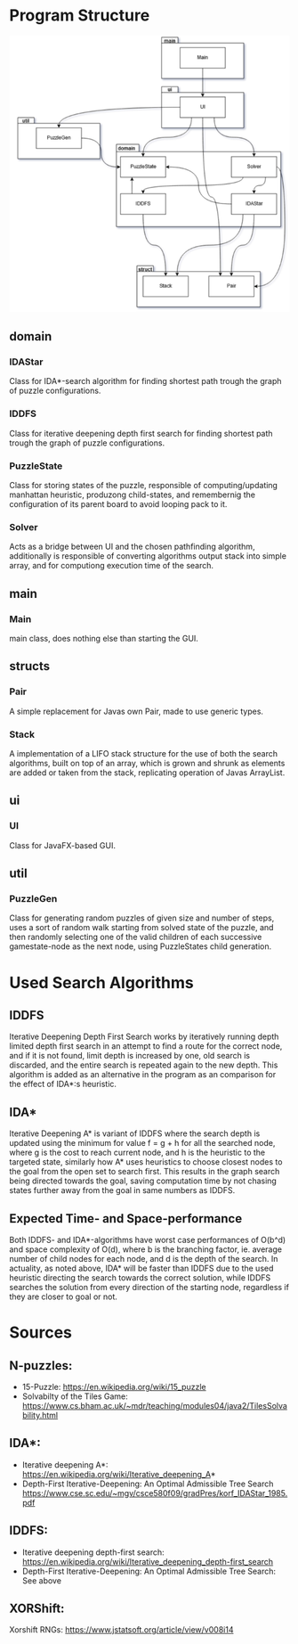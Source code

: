 Program Structure
=================

![Class relation diagram](https://github.com/MLumme/15PuzzleSolver/blob/master/15puzzlesolver/Docs/Diagrams/UML2.png)

domain
------

### IDAStar

Class for IDA*-search algorithm for finding shortest path trough the graph of puzzle configurations.

### IDDFS

Class for iterative deepening depth first search for finding shortest path trough the graph of puzzle configurations.

### PuzzleState

Class for storing states of the puzzle, responsible of computing/updating manhattan heuristic, produzong child-states, and remembernig the configuration of its parent board to avoid looping pack to it.

### Solver

Acts as a bridge between UI and the chosen pathfinding algorithm, additionally is responsible of converting algorithms output stack into simple array, and for computiong execution time of the search.

main
----

### Main

main class, does nothing else than starting the GUI.

structs
-------

### Pair

A simple replacement for Javas own Pair, made to use generic types.

### Stack

A implementation of a LIFO stack structure for the use of both the search algorithms, built on top of an array, which is grown and shrunk as elements are added or taken from the stack, replicating operation of Javas ArrayList.

ui
--

### UI

Class for JavaFX-based GUI.

util
----

### PuzzleGen

Class for generating random puzzles of given size and number of steps, uses a sort of random walk starting from solved state of the puzzle, and then randomly selecting one of the valid children of each successive gamestate-node as the next node, using PuzzleStates child generation.

Used Search Algorithms
======================

IDDFS
-----

Iterative Deepening Depth First Search works by iteratively running depth limited depth first search in an attempt to find a route for the correct node, and if it is not found, limit depth is increased by one, old search is discarded, and the entire search is repeated again to the new depth. This algorithm is added as an alternative in the program as an comparison for the effect of IDA*:s heuristic.

IDA*
----

Iterative Deepening A* is variant of IDDFS where the search depth is updated using the minimum for value f = g + h for all the searched node, where g is the cost to reach current node, and h is the heuristic to the targeted state, similarly how A* uses heuristics to choose closest nodes to the goal from the open set to search first. This results in the graph search being directed towards the goal, saving computation time by not chasing states further away from the goal in same numbers as IDDFS.

Expected Time- and Space-performance
------------------------------------

Both IDDFS- and IDA*-algorithms have worst case performances of O(b^d) and space complexity of O(d), where b is the branching factor, ie. average number of child nodes for each node, and d is the depth of the search. In actuality, as noted above, IDA* will be faster than IDDFS due to the used heuristic directing the search towards the correct solution, while IDDFS searches the solution from every direction of the starting node, regardless if they are closer to goal or not.

Sources
=======

N-puzzles:
----------
* 15-Puzzle: https://en.wikipedia.org/wiki/15_puzzle
* Solvabilty of the Tiles Game: https://www.cs.bham.ac.uk/~mdr/teaching/modules04/java2/TilesSolvability.html

IDA*:
-----
* Iterative deepening A*: https://en.wikipedia.org/wiki/Iterative_deepening_A*
* Depth-First Iterative-Deepening: An Optimal Admissible Tree Search https://www.cse.sc.edu/~mgv/csce580f09/gradPres/korf_IDAStar_1985.pdf

IDDFS:
------
* Iterative deepening depth-first search: https://en.wikipedia.org/wiki/Iterative_deepening_depth-first_search
* Depth-First Iterative-Deepening: An Optimal Admissible Tree Search: See above

XORShift:
---------
Xorshift RNGs: https://www.jstatsoft.org/article/view/v008i14
